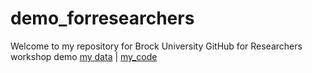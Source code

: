# demo_forresearchers
Welcome to my repository for Brock University GitHub for Researchers workshop demo
[my data](data.txt) | [my_code](analyze.py)
